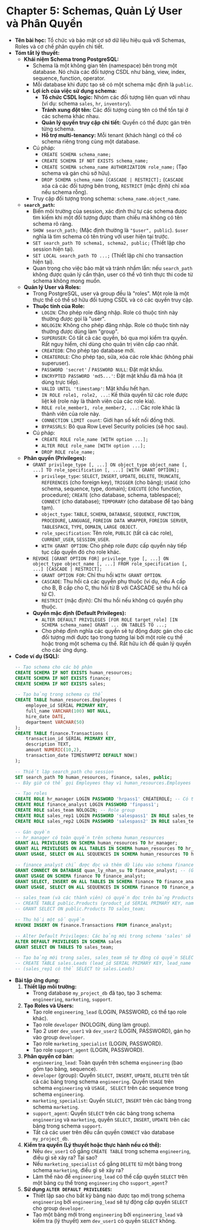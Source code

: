 # Chapter 5: Schemas, Quản Lý User và Phân Quyền

* **Tên bài học:** Tổ chức và bảo mật cơ sở dữ liệu hiệu quả với Schemas, Roles và cơ chế phân quyền chi tiết.
* **Tóm tắt lý thuyết:**
    * **Khái niệm Schema trong PostgreSQL:**
        * Schema là một không gian tên (namespace) bên trong một database. Nó chứa các đối tượng CSDL như bảng, view, index, sequence, function, operator.
        * Mỗi database khi được tạo sẽ có một schema mặc định là `public`.
        * **Lợi ích của việc sử dụng schema:**
            * **Tổ chức CSDL logic:** Nhóm các đối tượng liên quan với nhau (ví dụ: schema `sales`, `hr`, `inventory`).
            * **Tránh xung đột tên:** Các đối tượng cùng tên có thể tồn tại ở các schema khác nhau.
            * **Quản lý quyền truy cập chi tiết:** Quyền có thể được gán trên từng schema.
            * **Hỗ trợ multi-tenancy:** Mỗi tenant (khách hàng) có thể có schema riêng trong cùng một database.
        * Cú pháp:
            * `CREATE SCHEMA schema_name;`
            * `CREATE SCHEMA IF NOT EXISTS schema_name;`
            * `CREATE SCHEMA schema_name AUTHORIZATION role_name;` (Tạo schema và gán chủ sở hữu).
            * `DROP SCHEMA schema_name [CASCADE | RESTRICT];` (`CASCADE` xóa cả các đối tượng bên trong, `RESTRICT` (mặc định) chỉ xóa nếu schema rỗng).
        * Truy cập đối tượng trong schema: `schema_name.object_name`.
    * **`search_path`:**
        * Biến môi trường của session, xác định thứ tự các schema được tìm kiếm khi một đối tượng được tham chiếu mà không có tên schema rõ ràng.
        * `SHOW search_path;` (Mặc định thường là `"$user", public`). `$user` nghĩa là tìm schema có tên trùng với user hiện tại trước.
        * `SET search_path TO schema1, schema2, public;` (Thiết lập cho session hiện tại).
        * `SET LOCAL search_path TO ...;` (Thiết lập chỉ cho transaction hiện tại).
        * Quan trọng cho việc bảo mật và tránh nhầm lẫn: nếu `search_path` không được quản lý cẩn thận, user có thể vô tình thực thi code từ schema không mong muốn.
    * **Quản lý User và Roles:**
        * Trong PostgreSQL, user và group đều là "roles". Một role là một thực thể có thể sở hữu đối tượng CSDL và có các quyền truy cập.
        * **Thuộc tính của Role:**
            * `LOGIN`: Cho phép role đăng nhập. Role có thuộc tính này thường được gọi là "user".
            * `NOLOGIN`: Không cho phép đăng nhập. Role có thuộc tính này thường được dùng làm "group".
            * `SUPERUSER`: Có tất cả các quyền, bỏ qua mọi kiểm tra quyền. Rất nguy hiểm, chỉ dùng cho quản trị viên cấp cao nhất.
            * `CREATEDB`: Cho phép tạo database mới.
            * `CREATEROLE`: Cho phép tạo, sửa, xóa các role khác (không phải superuser).
            * `PASSWORD 'secret'` / `PASSWORD NULL`: Đặt mật khẩu.
            * `ENCRYPTED PASSWORD 'md5...'`: Đặt mật khẩu đã mã hóa (ít dùng trực tiếp).
            * `VALID UNTIL 'timestamp'`: Mật khẩu hết hạn.
            * `IN ROLE role1, role2, ...`: Kế thừa quyền từ các role được liệt kê (role này là thành viên của các role kia).
            * `ROLE role_member1, role_member2, ...`: Các role khác là thành viên của role này.
            * `CONNECTION LIMIT count`: Giới hạn số kết nối đồng thời.
            * `BYPASSRLS`: Bỏ qua Row Level Security policies (sẽ học sau).
        * Cú pháp:
            * `CREATE ROLE role_name [WITH option ...];`
            * `ALTER ROLE role_name [WITH option ...];`
            * `DROP ROLE role_name;`
    * **Phân quyền (Privileges):**
        * `GRANT privilege_type [, ...] ON object_type object_name [, ...] TO role_specification [, ...] [WITH GRANT OPTION];`
            * `privilege_type`: `SELECT`, `INSERT`, `UPDATE`, `DELETE`, `TRUNCATE`, `REFERENCES` (cho foreign key), `TRIGGER` (cho bảng); `USAGE` (cho schema, sequence, type, domain); `EXECUTE` (cho function, procedure); `CREATE` (cho database, schema, tablespace); `CONNECT` (cho database); `TEMPORARY` (cho database để tạo bảng tạm).
            * `object_type`: `TABLE`, `SCHEMA`, `DATABASE`, `SEQUENCE`, `FUNCTION`, `PROCEDURE`, `LANGUAGE`, `FOREIGN DATA WRAPPER`, `FOREIGN SERVER`, `TABLESPACE`, `TYPE`, `DOMAIN`, `LARGE OBJECT`.
            * `role_specification`: Tên role, `PUBLIC` (tất cả các role), `CURRENT_USER`, `SESSION_USER`.
            * `WITH GRANT OPTION`: Cho phép role được cấp quyền này tiếp tục cấp quyền đó cho role khác.
        * `REVOKE [GRANT OPTION FOR] privilege_type [, ...] ON object_type object_name [, ...] FROM role_specification [, ...] [CASCADE | RESTRICT];`
            * `GRANT OPTION FOR`: Chỉ thu hồi `WITH GRANT OPTION`.
            * `CASCADE`: Thu hồi cả các quyền phụ thuộc (ví dụ, nếu A cấp cho B, B cấp cho C, thu hồi từ B với CASCADE sẽ thu hồi cả từ C).
            * `RESTRICT` (mặc định): Chỉ thu hồi nếu không có quyền phụ thuộc.
        * **Quyền mặc định (Default Privileges):**
            * `ALTER DEFAULT PRIVILEGES [FOR ROLE target_role] [IN SCHEMA schema_name] GRANT ... ON TABLES TO ...;`
            * Cho phép định nghĩa các quyền sẽ tự động được gán cho các đối tượng mới được tạo trong tương lai bởi một role cụ thể hoặc trong một schema cụ thể. Rất hữu ích để quản lý quyền cho các ứng dụng.
* **Code ví dụ (SQL):**
    ```sql
    -- Tạo schema cho các bộ phận
    CREATE SCHEMA IF NOT EXISTS human_resources;
    CREATE SCHEMA IF NOT EXISTS finance;
    CREATE SCHEMA IF NOT EXISTS sales;

    -- Tạo bảng trong schema cụ thể
    CREATE TABLE human_resources.Employees (
        employee_id SERIAL PRIMARY KEY,
        full_name VARCHAR(100) NOT NULL,
        hire_date DATE,
        department VARCHAR(50)
    );
    CREATE TABLE finance.Transactions (
        transaction_id SERIAL PRIMARY KEY,
        description TEXT,
        amount NUMERIC(10,2),
        transaction_date TIMESTAMPTZ DEFAULT NOW()
    );

    -- Thiết lập search_path cho session
    SET search_path TO human_resources, finance, sales, public;
    -- Bây giờ có thể gọi Employees thay vì human_resources.Employees

    -- Tạo roles
    CREATE ROLE hr_manager LOGIN PASSWORD 'hrpass1' CREATEROLE; -- Có thể tạo role khác
    CREATE ROLE finance_analyst LOGIN PASSWORD 'finpass1';
    CREATE ROLE sales_team NOLOGIN; -- Role group
    CREATE ROLE sales_rep1 LOGIN PASSWORD 'salespass1' IN ROLE sales_team;
    CREATE ROLE sales_rep2 LOGIN PASSWORD 'salespass2' IN ROLE sales_team;

    -- Gán quyền
    -- hr_manager có toàn quyền trên schema human_resources
    GRANT ALL PRIVILEGES ON SCHEMA human_resources TO hr_manager;
    GRANT ALL PRIVILEGES ON ALL TABLES IN SCHEMA human_resources TO hr_manager;
    GRANT USAGE, SELECT ON ALL SEQUENCES IN SCHEMA human_resources TO hr_manager;

    -- finance_analyst chỉ được đọc và thêm dữ liệu vào schema finance
    GRANT CONNECT ON DATABASE quan_ly_nhan_su TO finance_analyst; -- (Giả sử tên DB là quan_ly_nhan_su)
    GRANT USAGE ON SCHEMA finance TO finance_analyst;
    GRANT SELECT, INSERT ON ALL TABLES IN SCHEMA finance TO finance_analyst;
    GRANT USAGE, SELECT ON ALL SEQUENCES IN SCHEMA finance TO finance_analyst;

    -- sales_team (và các thành viên) có quyền đọc trên bảng Products (giả sử ở public)
    -- CREATE TABLE public.Products (product_id SERIAL PRIMARY KEY, name TEXT, price NUMERIC);
    -- GRANT SELECT ON public.Products TO sales_team;

    -- Thu hồi một số quyền
    REVOKE INSERT ON finance.Transactions FROM finance_analyst;

    -- Alter Default Privileges: Các bảng mới trong schema 'sales' sẽ tự động cấp quyền SELECT cho 'sales_team'
    ALTER DEFAULT PRIVILEGES IN SCHEMA sales
    GRANT SELECT ON TABLES TO sales_team;

    -- Tạo bảng mới trong sales, sales_team sẽ tự động có quyền SELECT
    -- CREATE TABLE sales.Leads (lead_id SERIAL PRIMARY KEY, lead_name TEXT);
    -- (sales_rep1 có thể SELECT từ sales.Leads)
    ```
* **Bài tập ứng dụng:**
    1.  **Thiết lập môi trường:**
        * Trong database `my_project_db` đã tạo, tạo 3 schema: `engineering`, `marketing`, `support`.
    2.  **Tạo Roles và Users:**
        * Tạo role `engineering_lead` (LOGIN, PASSWORD, có thể tạo role khác).
        * Tạo role `developer` (NOLOGIN, dùng làm group).
        * Tạo 2 user `dev_user1` và `dev_user2` (LOGIN, PASSWORD), gán họ vào group `developer`.
        * Tạo role `marketing_specialist` (LOGIN, PASSWORD).
        * Tạo role `support_agent` (LOGIN, PASSWORD).
    3.  **Phân quyền cơ bản:**
        * `engineering_lead`: Toàn quyền trên schema `engineering` (bao gồm tạo bảng, sequence).
        * `developer` (group): Quyền `SELECT`, `INSERT`, `UPDATE`, `DELETE` trên tất cả các bảng trong schema `engineering`. Quyền `USAGE` trên schema `engineering` và `USAGE, SELECT` trên các sequence trong schema `engineering`.
        * `marketing_specialist`: Quyền `SELECT`, `INSERT` trên các bảng trong schema `marketing`.
        * `support_agent`: Quyền `SELECT` trên các bảng trong schema `engineering` và `marketing`, quyền `SELECT`, `INSERT`, `UPDATE` trên các bảng trong schema `support`.
        * Tất cả các user trên đều cần quyền `CONNECT` vào database `my_project_db`.
    4.  **Kiểm tra quyền (Lý thuyết hoặc thực hành nếu có thể):**
        * Nếu `dev_user1` cố gắng `CREATE TABLE` trong schema `engineering`, điều gì sẽ xảy ra? Tại sao?
        * Nếu `marketing_specialist` cố gắng `DELETE` từ một bảng trong schema `marketing`, điều gì sẽ xảy ra?
        * Làm thế nào để `engineering_lead` có thể cấp quyền `SELECT` trên một bảng cụ thể trong `engineering` cho `support_agent`?
    5.  **Sử dụng `ALTER DEFAULT PRIVILEGES`:**
        * Thiết lập sao cho bất kỳ bảng nào được tạo mới trong schema `engineering` bởi `engineering_lead` sẽ tự động cấp quyền `SELECT` cho group `developer`.
        * Tạo một bảng mới trong `engineering` bởi `engineering_lead` và kiểm tra (lý thuyết) xem `dev_user1` có quyền `SELECT` không.
